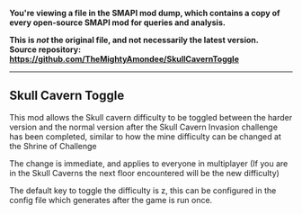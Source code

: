 **You're viewing a file in the SMAPI mod dump, which contains a copy of every open-source SMAPI mod
for queries and analysis.**

**This is _not_ the original file, and not necessarily the latest version.**  
**Source repository: https://github.com/TheMightyAmondee/SkullCavernToggle**

----

## Skull Cavern Toggle

This mod allows the Skull cavern difficulty to be toggled between the harder version and the normal version after the Skull Cavern Invasion challenge has been completed, similar to how the mine difficulty can be changed at the Shrine of Challenge

The change is immediate, and applies to everyone in multiplayer (If you are in the Skull Caverns the next floor encountered will be the new difficulty)

The default key to toggle the difficulty is z, this can be configured in the config file which generates after the game is run once.
